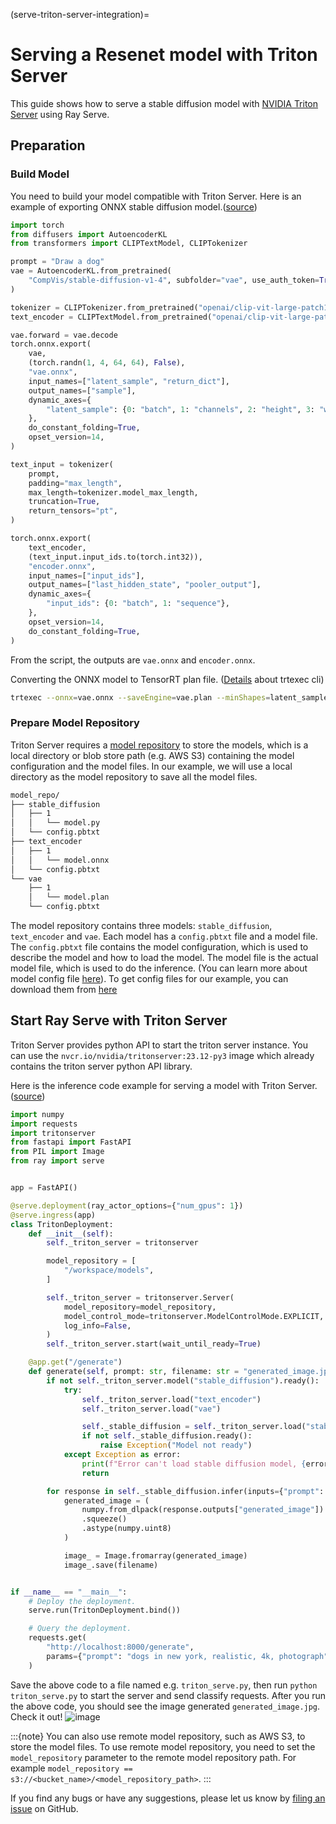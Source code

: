 (serve-triton-server-integration)=

# Serving a Resenet model with Triton Server
This guide shows how to serve a stable diffusion model with [NVIDIA Triton Server](https://github.com/triton-inference-server/server) using Ray Serve.

## Preparation

### Build Model
You need to build your model compatible with Triton Server.
Here is an example of exporting ONNX stable diffusion model.([source](https://github.com/triton-inference-server/tutorials/blob/main/Triton_Inference_Server_Python_API/scripts/stable_diffusion/export.py))

```python
import torch
from diffusers import AutoencoderKL
from transformers import CLIPTextModel, CLIPTokenizer

prompt = "Draw a dog"
vae = AutoencoderKL.from_pretrained(
    "CompVis/stable-diffusion-v1-4", subfolder="vae", use_auth_token=True
)

tokenizer = CLIPTokenizer.from_pretrained("openai/clip-vit-large-patch14")
text_encoder = CLIPTextModel.from_pretrained("openai/clip-vit-large-patch14")

vae.forward = vae.decode
torch.onnx.export(
    vae,
    (torch.randn(1, 4, 64, 64), False),
    "vae.onnx",
    input_names=["latent_sample", "return_dict"],
    output_names=["sample"],
    dynamic_axes={
        "latent_sample": {0: "batch", 1: "channels", 2: "height", 3: "width"},
    },
    do_constant_folding=True,
    opset_version=14,
)

text_input = tokenizer(
    prompt,
    padding="max_length",
    max_length=tokenizer.model_max_length,
    truncation=True,
    return_tensors="pt",
)

torch.onnx.export(
    text_encoder,
    (text_input.input_ids.to(torch.int32)),
    "encoder.onnx",
    input_names=["input_ids"],
    output_names=["last_hidden_state", "pooler_output"],
    dynamic_axes={
        "input_ids": {0: "batch", 1: "sequence"},
    },
    opset_version=14,
    do_constant_folding=True,
)
```

From the script, the outputs are `vae.onnx` and `encoder.onnx`.

Converting the ONNX model to TensorRT plan file. ([Details](https://github.com/NVIDIA/TensorRT/blob/release/9.2/samples/trtexec/README.md?plain=1#L22) about trtexec cli)
```bash
trtexec --onnx=vae.onnx --saveEngine=vae.plan --minShapes=latent_sample:1x4x64x64 --optShapes=latent_sample:4x4x64x64 --maxShapes=latent_sample:8x4x64x64 --fp16
```

### Prepare Model Repository
Triton Server requires a [model repository](https://github.com/triton-inference-server/server/blob/main/docs/user_guide/model_repository.md) to store the models, which is a local directory or blob store path (e.g. AWS S3) containing the model configuration and the model files.
In our example, we will use a local directory as the model repository to save all the model files.

```bash
model_repo/
├── stable_diffusion
│   ├── 1
│   │   └── model.py
│   └── config.pbtxt
├── text_encoder
│   ├── 1
│   │   └── model.onnx
│   └── config.pbtxt
└── vae
    ├── 1
    │   └── model.plan
    └── config.pbtxt
```

The model repository contains three models: `stable_diffusion`, `text_encoder` and `vae`. Each model has a `config.pbtxt` file and a model file. The `config.pbtxt` file contains the model configuration, which is used to describe the model and how to load the model. The model file is the actual model file, which is used to do the inference. (You can learn more about model config file [here](https://github.com/triton-inference-server/server/blob/main/docs/user_guide/model_configuration.md)). To get config files for our example, you can download them from [here](https://github.com/triton-inference-server/tutorials/tree/main/Conceptual_Guide/Part_6-building_complex_pipelines/model_repository)


## Start Ray Serve with Triton Server
Triton Server provides python API to start the triton server instance. You can use the `nvcr.io/nvidia/tritonserver:23.12-py3` image which already contains the triton server python API library.

Here is the inference code example for serving a model with Triton Server.([source](https://github.com/triton-inference-server/tutorials/blob/main/Triton_Inference_Server_Python_API/examples/rayserve/tritonserver_deployment.py))

```python
import numpy
import requests
import tritonserver
from fastapi import FastAPI
from PIL import Image
from ray import serve


app = FastAPI()

@serve.deployment(ray_actor_options={"num_gpus": 1})
@serve.ingress(app)
class TritonDeployment:
    def __init__(self):
        self._triton_server = tritonserver

        model_repository = [
            "/workspace/models",
        ]

        self._triton_server = tritonserver.Server(
            model_repository=model_repository,
            model_control_mode=tritonserver.ModelControlMode.EXPLICIT,
            log_info=False,
        )
        self._triton_server.start(wait_until_ready=True)

    @app.get("/generate")
    def generate(self, prompt: str, filename: str = "generated_image.jpg") -> None:
        if not self._triton_server.model("stable_diffusion").ready():
            try:
                self._triton_server.load("text_encoder")
                self._triton_server.load("vae")

                self._stable_diffusion = self._triton_server.load("stable_diffusion")
                if not self._stable_diffusion.ready():
                    raise Exception("Model not ready")
            except Exception as error:
                print(f"Error can't load stable diffusion model, {error}")
                return

        for response in self._stable_diffusion.infer(inputs={"prompt": [[prompt]]}):
            generated_image = (
                numpy.from_dlpack(response.outputs["generated_image"])
                .squeeze()
                .astype(numpy.uint8)
            )

            image_ = Image.fromarray(generated_image)
            image_.save(filename)


if __name__ == "__main__":
    # Deploy the deployment.
    serve.run(TritonDeployment.bind())

    # Query the deployment.
    requests.get(
        "http://localhost:8000/generate",
        params={"prompt": "dogs in new york, realistic, 4k, photograph"},
    )
```

Save the above code to a file named e.g. `triton_serve.py`, then run `python triton_serve.py` to start the server and send classify requests. After you run the above code, you should see the image generated `generated_image.jpg`. Check it out!
![image](https://raw.githubusercontent.com/ray-project/images/master/docs/serve/triton_server_stable_diffusion.jpg)


:::{note}
You can also use remote model repository, such as AWS S3, to store the model files. To use remote model repository, you need to set the `model_repository` parameter to the remote model repository path.  For example `model_repository == s3://<bucket_name>/<model_repository_path>`.
:::

If you find any bugs or have any suggestions, please let us know by [filing an issue](https://github.com/ray-project/ray/issues) on GitHub.
